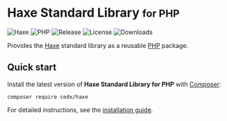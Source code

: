 # Haxe Standard Library <small>for PHP</small>
![Haxe](https://img.shields.io/badge/haxe-%3E%3D4.0.5-brightgreen.svg) ![PHP](https://img.shields.io/packagist/php-v/cedx/haxe.svg) ![Release](https://img.shields.io/packagist/v/cedx/haxe.svg) ![License](https://img.shields.io/packagist/l/cedx/haxe.svg) ![Downloads](https://img.shields.io/packagist/dt/cedx/haxe.svg)

Provides the [Haxe](https://haxe.org) standard library as a reusable [PHP](https://www.php.net) package.

## Quick start
Install the latest version of **Haxe Standard Library for PHP** with [Composer](https://getcomposer.org):

```shell
composer require cedx/haxe
```

For detailed instructions, see the [installation guide](installation.md).
